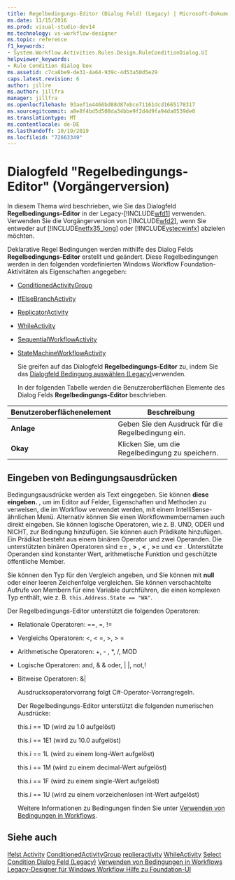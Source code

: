```yaml
---
title: Regelbedingungs-Editor (Dialog Feld) (Legacy) | Microsoft-Dokumentation
ms.date: 11/15/2016
ms.prod: visual-studio-dev14
ms.technology: vs-workflow-designer
ms.topic: reference
f1_keywords:
- System.Workflow.Activities.Rules.Design.RuleConditionDialog.UI
helpviewer_keywords:
- Rule Condition dialog box
ms.assetid: c7ca8be9-de31-4a64-939c-4d53a50d5e29
caps.latest.revision: 6
author: jillre
ms.author: jillfra
manager: jillfra
ms.openlocfilehash: 93aef1e4466bd88d87ebce71161dcd1665178317
ms.sourcegitcommit: a8e8f4bd5d508da34bbe9f2d4d9fa94da0539de0
ms.translationtype: MT
ms.contentlocale: de-DE
ms.lasthandoff: 10/19/2019
ms.locfileid: "72663349"
---
```

# <a name="rule-condition-editor-dialog-box-legacy"></a>Dialogfeld "Regelbedingungs-Editor" (Vorgängerversion)
In diesem Thema wird beschrieben, wie Sie das Dialogfeld **Regelbedingungs-Editor** in der Legacy-[!INCLUDE[wfd1](../includes/wfd1-md.md)] verwenden. Verwenden Sie die Vorgängerversion von [!INCLUDE[wfd2](../includes/wfd2-md.md)], wenn Sie entweder auf [!INCLUDE[netfx35_long](../includes/netfx35-long-md.md)] oder [!INCLUDE[vstecwinfx](../includes/vstecwinfx-md.md)] abzielen möchten.

 Deklarative Regel Bedingungen werden mithilfe des Dialog Felds **Regelbedingungs-Editor** erstellt und geändert. Diese Regelbedingungen werden in den folgenden vordefinierten Windows Workflow Foundation-Aktivitäten als Eigenschaften angegeben:

- [ConditionedActivityGroup](http://go.microsoft.com/fwlink?LinkID=65017)

- [IfElseBranchActivity](http://go.microsoft.com/fwlink?LinkID=65034)

- [ReplicatorActivity](http://go.microsoft.com/fwlink?LinkID=65039)

- [WhileActivity](http://go.microsoft.com/fwlink?LinkID=65049)

- [SequentialWorkflowActivity](http://go.microsoft.com/fwlink?LinkID=65040)

- [StateMachineWorkflowActivity](http://go.microsoft.com/fwlink?LinkID=65045)

  Sie greifen auf das Dialogfeld **Regelbedingungs-Editor** zu, indem Sie das [Dialogfeld Bedingung auswählen (Legacy)](../workflow-designer/select-condition-dialog-box-legacy.md)verwenden.

  In der folgenden Tabelle werden die Benutzeroberflächen Elemente des Dialog Felds **Regelbedingungs-Editor** beschrieben.

|Benutzeroberflächenelement|Beschreibung|
|----------------|-----------------|
|**Anlage**|Geben Sie den Ausdruck für die Regelbedingung ein.|
|**Okay**|Klicken Sie, um die Regelbedingung zu speichern.|

## <a name="entering-condition-expressions"></a>Eingeben von Bedingungsausdrücken
 Bedingungsausdrücke werden als Text eingegeben. Sie können **diese eingeben.** , um im Editor auf Felder, Eigenschaften und Methoden zu verweisen, die im Workflow verwendet werden, mit einem IntelliSense-ähnlichen Menü. Alternativ können Sie einen Workflowmembernamen auch direkt eingeben. Sie können logische Operatoren, wie z. B. UND, ODER und NICHT, zur Bedingung hinzufügen. Sie können auch Prädikate hinzufügen. Ein Prädikat besteht aus einem binären Operator und zwei Operanden. Die unterstützten binären Operatoren sind **==** , **>** , **\<** , **>=** und **<=** . Unterstützte Operanden sind konstanter Wert, arithmetische Funktion und geschützte öffentliche Member.

 Sie können den Typ für den Vergleich angeben, und Sie können mit **null** oder einer leeren Zeichenfolge vergleichen. Sie können verschachtelte Aufrufe von Membern für eine Variable durchführen, die einen komplexen Typ enthält, wie z. B. `this.Address.State == "WA"`.

 Der Regelbedingungs-Editor unterstützt die folgenden Operatoren:

- Relationale Operatoren: ==, =, !=

- Vergleichs Operatoren: <, \< =, >, > =

- Arithmetische Operatoren: +, - , *, /, MOD

- Logische Operatoren: and, & & oder, &#124; &#124;, not,!

- Bitweise Operatoren: &&#124;

  Ausdrucksoperatorvorrang folgt C#-Operator-Vorrangregeln.

  Der Regelbedingungs-Editor unterstützt die folgenden numerischen Ausdrücke:

  this.i == 1D (wird zu 1.0 aufgelöst)

  this.i == 1E1 (wird zu 10.0 aufgelöst)

  this.i == 1L (wird zu einem long-Wert aufgelöst)

  this.i == 1M (wird zu einem decimal-Wert aufgelöst)

  this.i == 1F (wird zu einem single-Wert aufgelöst)

  this.i == 1U (wird zu einem vorzeichenlosen int-Wert aufgelöst)

  Weitere Informationen zu Bedingungen finden Sie unter [Verwenden von Bedingungen in Workflows](http://go.microsoft.com/fwlink?LinkID=65009).

## <a name="see-also"></a>Siehe auch
 [Ifelst Activity](http://go.microsoft.com/fwlink?LinkID=65033) [ConditionedActivityGroup](http://go.microsoft.com/fwlink?LinkID=65017) [replieractivity](http://go.microsoft.com/fwlink?LinkID=65039) [WhileActivity](http://go.microsoft.com/fwlink?LinkID=65049) [Select Condition Dialog Feld (Legacy)](../workflow-designer/select-condition-dialog-box-legacy.md) [Verwenden von Bedingungen in Workflows](http://go.microsoft.com/fwlink?LinkID=65009) [Legacy-Designer für Windows Workflow Hilfe zu Foundation-UI](../workflow-designer/legacy-designer-for-windows-workflow-foundation-ui-help.md)